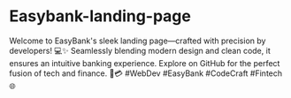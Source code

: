 # Easybank-landing-page
Welcome to EasyBank's sleek landing page—crafted with precision by developers! 💻✨ Seamlessly blending modern design and clean code, it ensures an intuitive banking experience. Explore on GitHub for the perfect fusion of tech and finance. 🏦💳 #WebDev #EasyBank #CodeCraft #Fintech 🌐
